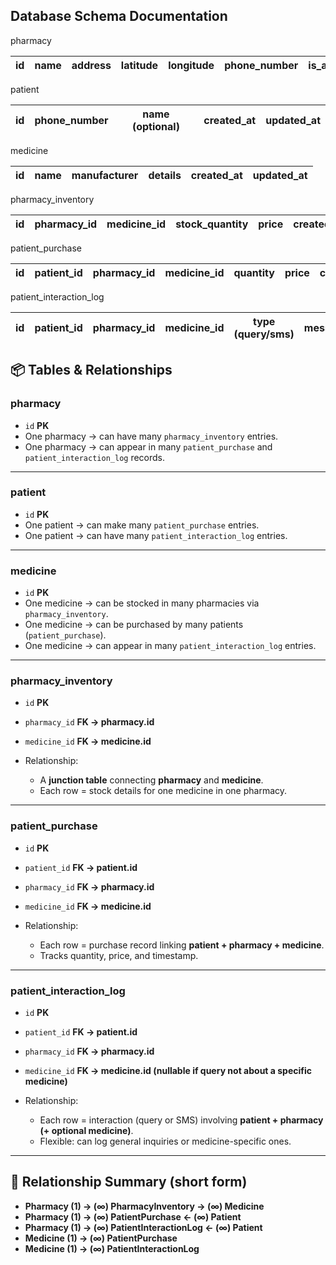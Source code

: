 ## Database Schema Documentation

pharmacy

| id | name | address | latitude | longitude | phone_number | is_active | created_at | updated_at |
|----|------|---------|---------|----------|---------------|---------|-------------|-------------|

patient

| id | phone_number | name (optional) | created_at | updated_at |
|----|---------------|----------------|------------|------------|

medicine

| id | name | manufacturer | details | created_at | updated_at |
|----|------|--------------|---------|------------|------------|

pharmacy_inventory

| id | pharmacy_id | medicine_id | stock_quantity | price | created_at | updated_at |
|----|--------------|--------------|-----------------|-------|-------------|-------------|

patient_purchase

| id | patient_id | pharmacy_id | medicine_id | quantity | price | created_at |
|----|------------|--------------|--------------|----------|-------|  -------------|

patient_interaction_log

| id | patient_id | pharmacy_id | medicine_id | type (query/sms) | message_text | status | created_at |
|----|------------|--------------|--------------|------------------|--------------|--------|-------------|

## 📦 Tables & Relationships

### **pharmacy**

* `id` **PK**
* One pharmacy → can have many `pharmacy_inventory` entries.
* One pharmacy → can appear in many `patient_purchase` and `patient_interaction_log` records.

---

### **patient**

* `id` **PK**
* One patient → can make many `patient_purchase` entries.
* One patient → can have many `patient_interaction_log` entries.

---

### **medicine**

* `id` **PK**
* One medicine → can be stocked in many pharmacies via `pharmacy_inventory`.
* One medicine → can be purchased by many patients (`patient_purchase`).
* One medicine → can appear in many `patient_interaction_log` entries.

---

### **pharmacy\_inventory**

* `id` **PK**
* `pharmacy_id` **FK → pharmacy.id**
* `medicine_id` **FK → medicine.id**
* Relationship:

  * A **junction table** connecting **pharmacy** and **medicine**.
  * Each row = stock details for one medicine in one pharmacy.

---

### **patient\_purchase**

* `id` **PK**
* `patient_id` **FK → patient.id**
* `pharmacy_id` **FK → pharmacy.id**
* `medicine_id` **FK → medicine.id**
* Relationship:

  * Each row = purchase record linking **patient + pharmacy + medicine**.
  * Tracks quantity, price, and timestamp.

---

### **patient\_interaction\_log**

* `id` **PK**
* `patient_id` **FK → patient.id**
* `pharmacy_id` **FK → pharmacy.id**
* `medicine_id` **FK → medicine.id (nullable if query not about a specific medicine)**
* Relationship:

  * Each row = interaction (query or SMS) involving **patient + pharmacy (+ optional medicine)**.
  * Flexible: can log general inquiries or medicine-specific ones.

---

## 🔗 Relationship Summary (short form)

* **Pharmacy (1) → (∞) PharmacyInventory → (∞) Medicine**
* **Pharmacy (1) → (∞) PatientPurchase ← (∞) Patient**
* **Pharmacy (1) → (∞) PatientInteractionLog ← (∞) Patient**
* **Medicine (1) → (∞) PatientPurchase**
* **Medicine (1) → (∞) PatientInteractionLog**
